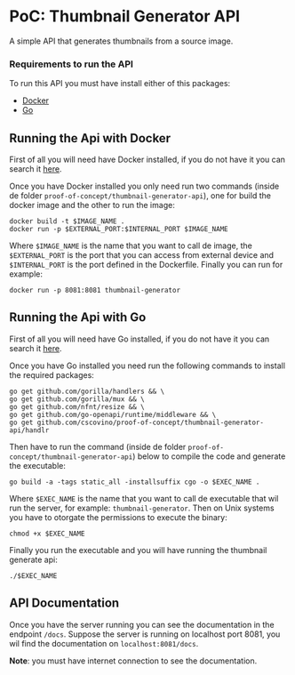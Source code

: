 # PoC: Thumbnail Generator API

A simple API that generates thumbnails from a source image.

### Requirements to run the API

To run this API you must have install either of this packages:
- [Docker](https://www.docker.com/)
- [Go](https://golang.org/)

## Running the Api with Docker

First of all you will need have Docker installed, if you do not have it you can search it [here](https://www.docker.com/get-started). 

Once you have Docker installed you only need run two commands (inside de folder `proof-of-concept/thumbnail-generator-api`), one for build the docker image and the other to run the image:
```
docker build -t $IMAGE_NAME .
docker run -p $EXTERNAL_PORT:$INTERNAL_PORT $IMAGE_NAME
```
Where `$IMAGE_NAME` is the name that you want to call de image, the `$EXTERNAL_PORT` is the port that you can access from external device and `$INTERNAL_PORT` is the port defined in the Dockerfile. Finally you can run for example: 
```
docker run -p 8081:8081 thumbnail-generator
```

## Running the Api with Go

First of all you will need have Go installed, if you do not have it you can search it [here](https://golang.org/dl/). 

Once you have Go installed you need run the following commands to install the required packages:
```
go get github.com/gorilla/handlers && \
go get github.com/gorilla/mux && \
go get github.com/nfnt/resize && \
go get github.com/go-openapi/runtime/middleware && \
go get github.com/cscovino/proof-of-concept/thumbnail-generator-api/handlr
```
Then have to run the command (inside de folder `proof-of-concept/thumbnail-generator-api`) below to compile the code and generate the executable:
```
go build -a -tags static_all -installsuffix cgo -o $EXEC_NAME .
```
Where `$EXEC_NAME` is the name that you want to call de executable that wil run the server, for example: `thumbnail-generator`.
Then on Unix systems you have to otorgate the permissions to execute the binary:
```
chmod +x $EXEC_NAME
```
Finally you run the executable and you will have running the thumbnail generate api:
```
./$EXEC_NAME
```

## API Documentation

Once you have the server running you can see the documentation in the endpoint `/docs`.
Suppose the server is running on localhost port 8081, you wil find the documentation on `localhost:8081/docs`.

**Note**: you must have internet connection to see the documentation.
